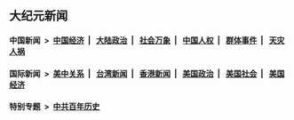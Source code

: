 ## 大纪元新闻

#### 中国新闻 &nbsp;>&nbsp; [中国经济](indexes/ncid283/README.md?07070445) &nbsp;| &nbsp; [大陆政治](indexes/ncid277/README.md?07070445) &nbsp;| &nbsp; [社会万象](indexes/ncid282/README.md?07070445) &nbsp;| &nbsp; [中国人权](indexes/ncid278/README.md?07070445) &nbsp;| &nbsp; [群体事件](indexes/ncid279/README.md?07070445) &nbsp;| &nbsp; [天灾人祸](indexes/ncid280/README.md?07070445)

#### 国际新闻 &nbsp;>&nbsp; [美中关系](indexes/nf1412576/README.md?07070445) &nbsp;| &nbsp; [台湾新闻](indexes/ncid1349361/README.md?07070445) &nbsp;| &nbsp; [香港新闻](indexes/ncid1349362/README.md?07070445) &nbsp;| &nbsp; [美国政治](indexes/ncid1078159/README.md?07070445) &nbsp;| &nbsp; [美国社会](indexes/ncid1078160/README.md?07070445) &nbsp;| &nbsp; [美国经济](indexes/ncid1078158/README.md?07070445)

#### 特别专题 &nbsp;>&nbsp; [中共百年历史](https://github.com/easy2view/epoch-special/blob/master/README.md?07070445)  
